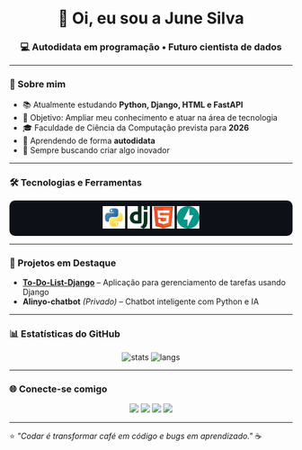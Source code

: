 <h1 align="center">👋 Oi, eu sou a June Silva</h1>
<h3 align="center">💻 Autodidata em programação • Futuro cientista de dados</h3>

---

### 🌟 Sobre mim
- 📚 Atualmente estudando **Python, Django, HTML e FastAPI**
- 🎯 Objetivo: Ampliar meu conhecimento e atuar na área de tecnologia
- 🎓 Faculdade de Ciência da Computação prevista para **2026**
- 🧠 Aprendendo de forma **autodidata**
- 🚀 Sempre buscando criar algo inovador

---

### 🛠️ Tecnologias e Ferramentas
<div align="center" style="background-color:#0d1117; padding: 10px; border-radius: 10px;">
  <img alt="Python" height="40" src="https://raw.githubusercontent.com/devicons/devicon/master/icons/python/python-original.svg">
  <img alt="Django" height="40" src="https://raw.githubusercontent.com/devicons/devicon/master/icons/django/django-plain.svg">
  <img alt="HTML" height="40" src="https://raw.githubusercontent.com/devicons/devicon/master/icons/html5/html5-original.svg">
  <img alt="FastAPI" height="40" src="https://raw.githubusercontent.com/devicons/devicon/master/icons/fastapi/fastapi-original.svg">
</div>

---

### 📌 Projetos em Destaque
- [**To-Do-List-Django**](https://github.com/offjune/To-Do-List-Django) – Aplicação para gerenciamento de tarefas usando Django
- **Alinyo-chatbot** *(Privado)* – Chatbot inteligente com Python e IA

---

### 📊 Estatísticas do GitHub
<div align="center">
  <img height="180em" src="https://github-readme-stats.vercel.app/api?username=offjune&show_icons=true&theme=tokyonight&hide_border=true" alt="stats"/>
  <img height="180em" src="https://github-readme-stats.vercel.app/api/top-langs/?username=offjune&layout=compact&theme=tokyonight&hide_border=true" alt="langs"/>
</div>

---

### 🌐 Conecte-se comigo
<div align="center">
  <a href="https://instagram.com/fepsj"><img src="https://img.shields.io/badge/-Instagram-%23E4405F?style=flat&logo=instagram&logoColor=white"></a>
  <a href="https://discord.gg/GcetQJcERs"><img src="https://img.shields.io/badge/Discord-7289DA?style=flat&logo=discord&logoColor=white"></a>
  <a href="mailto:devjunesilva@gmail.com"><img src="https://img.shields.io/badge/-Gmail-%23333?style=flat&logo=gmail&logoColor=white"></a>
  <a href="https://www.linkedin.com/in/june-silva"><img src="https://img.shields.io/badge/-LinkedIn-%230077B5?style=flat&logo=linkedin&logoColor=white"></a>
</div>

---

⭐ _"Codar é transformar café em código e bugs em aprendizado."_ ☕
